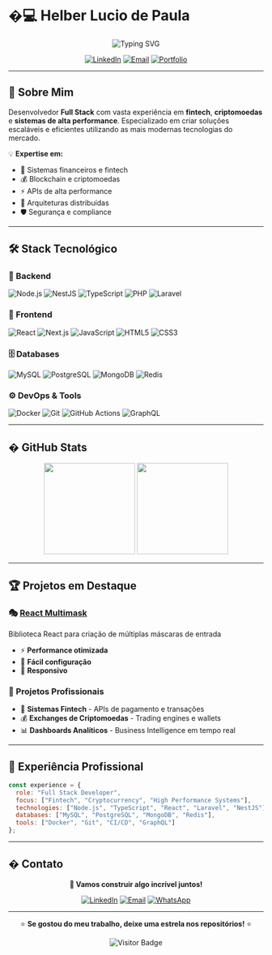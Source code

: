 # �‍💻 Helber Lucio de Paula

<div align="center">

![Typing SVG](https://readme-typing-svg.herokuapp.com?font=Fira+Code&size=24&duration=3000&pause=1000&color=000000&center=true&vCenter=true&width=435&lines=Full+Stack+Developer;Node.js+%7C+TypeScript+Expert;React+%7C+Next.js+Developer;Laravel+%7C+PHP+Specialist;Fintech+%26+Crypto+Expert)

[![LinkedIn](https://img.shields.io/badge/LinkedIn-black?style=for-the-badge&logo=linkedin&logoColor=white)](https://www.linkedin.com/in/helber-lucio-5522a4121)
[![Email](https://img.shields.io/badge/Email-black?style=for-the-badge&logo=gmail&logoColor=white)](mailto:helberluciogyn@gmail.com)
[![Portfolio](https://img.shields.io/badge/Portfolio-black?style=for-the-badge&logo=github&logoColor=white)](https://github.com/helberdepaula)

</div>

---

## 🚀 Sobre Mim

Desenvolvedor **Full Stack** com vasta experiência em **fintech**, **criptomoedas** e **sistemas de alta performance**. Especializado em criar soluções escaláveis e eficientes utilizando as mais modernas tecnologias do mercado.

💡 **Expertise em:**
- 🏦 Sistemas financeiros e fintech
- 💰 Blockchain e criptomoedas
- ⚡ APIs de alta performance
- 🔄 Arquiteturas distribuídas
- 🛡️ Segurança e compliance

---

## 🛠️ Stack Tecnológico

### 🔧 Backend
![Node.js](https://img.shields.io/badge/Node.js-black?style=for-the-badge&logo=node.js&logoColor=white)
![NestJS](https://img.shields.io/badge/NestJS-black?style=for-the-badge&logo=nestjs&logoColor=white)
![TypeScript](https://img.shields.io/badge/TypeScript-black?style=for-the-badge&logo=typescript&logoColor=white)
![PHP](https://img.shields.io/badge/PHP-black?style=for-the-badge&logo=php&logoColor=white)
![Laravel](https://img.shields.io/badge/Laravel-black?style=for-the-badge&logo=laravel&logoColor=white)

### 🎨 Frontend
![React](https://img.shields.io/badge/React-black?style=for-the-badge&logo=react&logoColor=white)
![Next.js](https://img.shields.io/badge/Next.js-black?style=for-the-badge&logo=next.js&logoColor=white)
![JavaScript](https://img.shields.io/badge/JavaScript-black?style=for-the-badge&logo=javascript&logoColor=white)
![HTML5](https://img.shields.io/badge/HTML5-black?style=for-the-badge&logo=html5&logoColor=white)
![CSS3](https://img.shields.io/badge/CSS3-black?style=for-the-badge&logo=css3&logoColor=white)

### 🗄️ Databases
![MySQL](https://img.shields.io/badge/MySQL-black?style=for-the-badge&logo=mysql&logoColor=white)
![PostgreSQL](https://img.shields.io/badge/PostgreSQL-black?style=for-the-badge&logo=postgresql&logoColor=white)
![MongoDB](https://img.shields.io/badge/MongoDB-black?style=for-the-badge&logo=mongodb&logoColor=white)
![Redis](https://img.shields.io/badge/Redis-black?style=for-the-badge&logo=redis&logoColor=white)

### ⚙️ DevOps & Tools
![Docker](https://img.shields.io/badge/Docker-black?style=for-the-badge&logo=docker&logoColor=white)
![Git](https://img.shields.io/badge/Git-black?style=for-the-badge&logo=git&logoColor=white)
![GitHub Actions](https://img.shields.io/badge/GitHub_Actions-black?style=for-the-badge&logo=github-actions&logoColor=white)
![GraphQL](https://img.shields.io/badge/GraphQL-black?style=for-the-badge&logo=graphql&logoColor=white)

---

## � GitHub Stats

<div align="center">
<img height="180em" src="https://github-readme-stats.vercel.app/api?username=helberdepaula&show_icons=true&theme=dark&include_all_commits=true&count_private=true"/>
<img height="180em" src="https://github-readme-stats.vercel.app/api/top-langs/?username=helberdepaula&layout=compact&langs_count=7&theme=dark"/>
</div>

---

## 🏆 Projetos em Destaque

### 🎭 [React Multimask](https://github.com/helberdepaula/react-multimask)
Biblioteca React para criação de múltiplas máscaras de entrada
- ⚡ **Performance otimizada**
- 🔧 **Fácil configuração**
- 📱 **Responsivo**

### 💼 Projetos Profissionais
- 🏦 **Sistemas Fintech** - APIs de pagamento e transações
- 💰 **Exchanges de Criptomoedas** - Trading engines e wallets
- 📊 **Dashboards Analíticos** - Business Intelligence em tempo real

---

## 💼 Experiência Profissional

```javascript
const experience = {
  role: "Full Stack Developer",
  focus: ["Fintech", "Cryptocurrency", "High Performance Systems"],
  technologies: ["Node.js", "TypeScript", "React", "Laravel", "NestJS"],
  databases: ["MySQL", "PostgreSQL", "MongoDB", "Redis"],
  tools: ["Docker", "Git", "CI/CD", "GraphQL"]
};
```

---

## � Contato

<div align="center">

**🚀 Vamos construir algo incrível juntos!**

[![LinkedIn](https://img.shields.io/badge/LinkedIn-black?style=for-the-badge&logo=linkedin&logoColor=white)](https://www.linkedin.com/in/helber-lucio-5522a4121)
[![Email](https://img.shields.io/badge/Email-black?style=for-the-badge&logo=gmail&logoColor=white)](mailto:helberluciogyn@gmail.com)
[![WhatsApp](https://img.shields.io/badge/WhatsApp-black?style=for-the-badge&logo=whatsapp&logoColor=white)](https://wa.me/5562999999999)

</div>

---

<div align="center">
  
⭐ **Se gostou do meu trabalho, deixe uma estrela nos repositórios!** ⭐

![Visitor Badge](https://visitor-badge.laobi.icu/badge?page_id=helberdepaula.helberdepaula)

</div>
